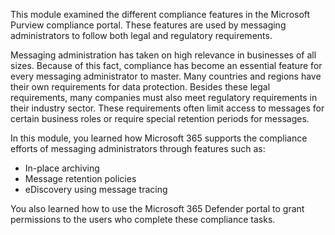 This module examined the different compliance features in the Microsoft Purview compliance portal. These features are used by messaging administrators to follow both legal and regulatory requirements.

Messaging administration has taken on high relevance in businesses of all sizes. Because of this fact, compliance has become an essential feature for every messaging administrator to master. Many countries and regions have their own requirements for data protection. Besides these legal requirements, many companies must also meet regulatory requirements in their industry sector. These requirements often limit access to messages for certain business roles or require special retention periods for messages.

In this module, you learned how Microsoft 365 supports the compliance efforts of messaging administrators through features such as:

 -  In-place archiving
 -  Message retention policies
 -  eDiscovery using message tracing

You also learned how to use the Microsoft 365 Defender portal to grant permissions to the users who complete these compliance tasks.
